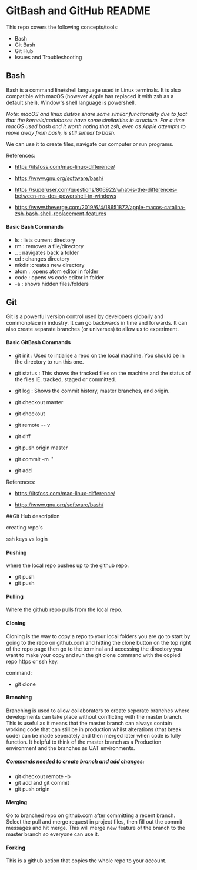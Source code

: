 # GitBash and GitHub README

This repo covers the following concepts/tools:
- Bash
- Git Bash
- Git Hub
- Issues and Troubleshooting

## Bash
Bash is a command line/shell language used in Linux terminals. It is also compatible with macOS (however Apple has replaced it with zsh as a default shell). Window's shell language is powershell.

_Note: macOS and linux distros share some similar functionality due to fact that the kernels/codebases have some similarities in structure. For a time macOS used bash and it worth noting that zsh, even as Apple attempts to move away from bash, is still similar to bash._
 
We can use it to create files, navigate our computer or run programs.

References:
- https://itsfoss.com/mac-linux-difference/

- https://www.gnu.org/software/bash/

- https://superuser.com/questions/806922/what-is-the-differences-between-ms-dos-powershell-in-windows

- https://www.theverge.com/2019/6/4/18651872/apple-macos-catalina-zsh-bash-shell-replacement-features

#### Basic Bash Commands
- ls : lists current directory
- rm : removes a file/directory
- .. : navigates back a folder
- cd : changes directory
- mkdir :creates new directory
- atom . :opens atom editor in folder
- code : opens vs code editor in folder
- -a : shows hidden files/folders


## Git
Git is a powerful version control used by developers globally and commonplace in industry.
It can go backwards in time and forwards.
It can also create separate branches (or universes) to allow us to experiment.

#### Basic GitBash Commands
- git init : Used to intialise a repo on the local machine. You should be in the directory to run this one.

- git status : This shows the tracked files on the machine and the status of the files IE. tracked, staged or committed.
 
- git log : Shows the commit history, master branches, and origin.

- git checkout master
- git checkout <commit hash>
- git remote -- v
- git diff
- git push origin master

- git commit -m '<Meaningful message>'

- git add <file>


References:
- https://itsfoss.com/mac-linux-difference/

- https://www.gnu.org/software/bash/

##Git Hub
description

creating repo's

ssh keys vs login

#### Pushing
where the local repo pushes up to the github repo.

- git push 
- git push <location>

#### Pulling
Where the github repo pulls from the local repo.

#### Cloning
Cloning is the way to copy a repo to your local folders you are go to start by going to the repo on github.com and hitting the clone button on the top right of the repo page then go to the terminal and accessing the directory you want to make your copy and run the git clone command with the copied repo https or ssh key.

command:
- git clone <repo>

#### Branching
Branching is used to allow collaborators to create seperate branches where developments can take place without conflicting with the master branch. This is useful as it means that the master branch can always contain working code that can still be in production whilst alterations (that break code) can be made seperately and then merged later when code is fully function. It helpful to think of the master branch as a Production environment and the branches as UAT environments.

##### Commands needed to create branch and add changes:

- git checkout remote -b <name of branch>
- git add and git commit
- git push origin <branch name>

#### Merging
Go to branched repo on github.com after committing a recent branch. Select the pull and merge request in project files, then fill out the commit messages and hit merge. This will merge new feature of the branch to the master branch so everyone can use it.

#### Forking
This is a github action that copies the whole repo to your account.

